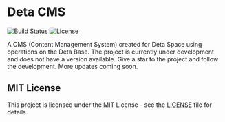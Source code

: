 # Deta CMS

[![Build Status](https://img.shields.io/badge/Build-In%20Progress-yellow)](https://github.com/AdaiasMagdiel/deta-cms)
[![License](https://img.shields.io/badge/License-MIT-blue)](https://github.com/AdaiasMagdiel/deta-cms)

A CMS (Content Management System) created for Deta Space using operations on the Deta Base. The project is currently under development and does not have a version available. Give a star to the project and follow the development. More updates coming soon.

## MIT License

This project is licensed under the MIT License - see the [LICENSE](LICENSE) file for details.
